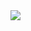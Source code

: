 <a href="https://www.telerik.com/kendo-react-ui/?utm_medium=referral&utm_source=npm&utm_campaign=kendo-ui-react-trial-npm-progressbars&utm_content=banner" target="_blank">
<img src="https://www.telerik.com/kendo-react-ui/npm-banner.svg">
</a>
